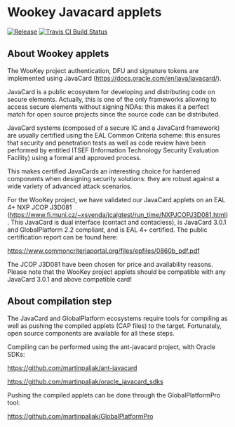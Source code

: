 # Wookey Javacard applets

[![Release](https://img.shields.io/github/release/wookey-project/javacard-applet.svg)](https://github.com/wookey-project/javacard-applet/releases/latest)
[![Travis CI Build Status](https://api.travis-ci.com/wookey-project/javacard-applet.svg?branch=master)](https://travis-ci.com/wookey-project/javacard-applet)

## About Wookey applets

The WooKey project authentication, DFU and signature tokens are implemented using JavaCard (https://docs.oracle.com/en/java/javacard/).

JavaCard is a public ecosystem for developing and distributing code on secure elements. Actually, this is one of the only frameworks allowing to access secure elements without signing NDAs: this makes it a perfect match for open source projects since the source code can be distributed.

JavaCard systems (composed of a secure IC and a JavaCard framework) are usually certified using the EAL Common Criteria scheme: this ensures that security and penetration tests as well as code review have been performed by entitled ITSEF (Information Technology Security Evaluation Facility) using a formal and approved process.

This makes certified JavaCards an interesting choice for hardened components when designing security solutions: they are robust against a wide variety of advanced attack scenarios.

For the WooKey project, we have validated our JavaCard applets on an EAL 4+ NXP JCOP J3D081 (https://www.fi.muni.cz/~xsvenda/jcalgtest/run_time/NXPJCOPJ3D081.html). This JavaCard is dual interface (contact and contacless), is JavaCard 3.0.1 and GlobalPlatform 2.2 compliant, and is EAL 4+ certified. The public certification report can be found here:

https://www.commoncriteriaportal.org/files/epfiles/0860b_pdf.pdf

The JCOP J3D081 have been chosen for price and availability reasons. Please note that the WooKey project applets should be compatible with any JavaCard 3.0.1 and above compatible card!


## About compilation step


The JavaCard and GlobalPlatform ecosystems require tools for compiling as well as pushing the compiled applets (CAP files) to the target. Fortunately, open source components are available for all these steps.

Compiling can be performed using the ant-javacard project, with Oracle SDKs:

https://github.com/martinpaljak/ant-javacard

https://github.com/martinpaljak/oracle_javacard_sdks

Pushing the compiled applets can be done through the GlobalPlatformPro tool:

https://github.com/martinpaljak/GlobalPlatformPro
